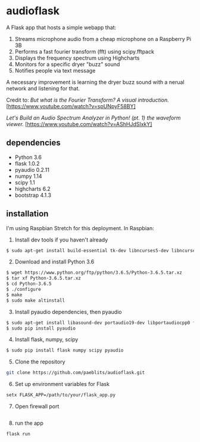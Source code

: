 # audioflask

A Flask app that hosts a simple webapp that:
1. Streams microphone audio from a cheap microphone on a Raspberry Pi 3B
2. Performs a fast fourier transform (fft) using scipy.fftpack
3. Displays the frequency spectrum using Highcharts
4. Monitors for a specific dryer "buzz" sound
5. Notifies people via text message

A necessary improvement is learning the dryer buzz sound with a nerual network and listening for that.

Credit to:
*But what is the Fourier Transform? A visual introduction.*
[https://www.youtube.com/watch?v=spUNpyF58BY]

*Let's Build an Audio Spectrum Analyzer in Python! (pt. 1) the waveform viewer.*
[https://www.youtube.com/watch?v=AShHJdSIxkY]


## dependencies
- Python 3.6
- flask 1.0.2
- pyaudio 0.2.11
- numpy 1.14
- scipy 1.1
- highcharts 6.2
- bootstrap 4.1.3

## installation
I'm using Raspbian Stretch for this deployment. In Raspbian:

1. Install dev tools if you haven't already
```sh
$ sudo apt-get install build-essential tk-dev libncurses5-dev libncursesw5-dev libreadline6-dev libdb5.3-dev libgdbm-dev libsqlite3-dev libssl-dev libbz2-dev libexpat1-dev liblzma-dev zlib1g-dev
```
2. Download and install Python 3.6
```sh
$ wget https://www.python.org/ftp/python/3.6.5/Python-3.6.5.tar.xz
$ tar xf Python-3.6.5.tar.xz
$ cd Python-3.6.5
$ ./configure
$ make
$ sudo make altinstall
```

3. Install pyaudio dependencies, then pyaudio
```sh
$ sudo apt-get install libasound-dev portaudio19-dev libportaudiocpp0 ffmpeg libav-tools libportaudio2
$ sudo pip install pyaudio
```

4. Install flask, numpy, scipy
```sh
$ sudo pip install flask numpy scipy pyaudio
```

5. Clone the repository
```sh
git clone https://github.com/paeblits/audioflask.git
```

6. Set up environment variables for Flask
```sh
setx FLASK_APP=/path/to/your/flask_app.py
```

7. Open firewall port
```sh

```

8. run the app
```sh
flask run
```